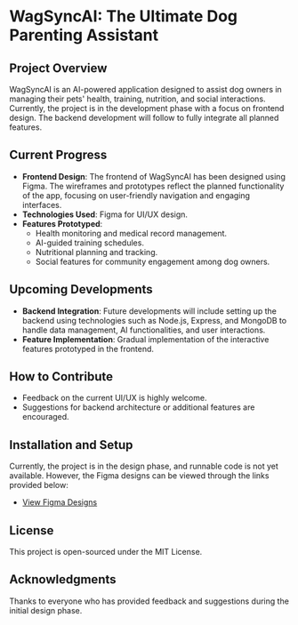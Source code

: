 # WagSyncAI: The Ultimate Dog Parenting Assistant

## Project Overview
WagSyncAI is an AI-powered application designed to assist dog owners in managing their pets' health, training, nutrition, and social interactions. Currently, the project is in the development phase with a focus on frontend design. The backend development will follow to fully integrate all planned features.

## Current Progress
- **Frontend Design**: The frontend of WagSyncAI has been designed using Figma. The wireframes and prototypes reflect the planned functionality of the app, focusing on user-friendly navigation and engaging interfaces.
- **Technologies Used**: Figma for UI/UX design.
- **Features Prototyped**:
  - Health monitoring and medical record management.
  - AI-guided training schedules.
  - Nutritional planning and tracking.
  - Social features for community engagement among dog owners.

## Upcoming Developments
- **Backend Integration**: Future developments will include setting up the backend using technologies such as Node.js, Express, and MongoDB to handle data management, AI functionalities, and user interactions.
- **Feature Implementation**: Gradual implementation of the interactive features prototyped in the frontend.

## How to Contribute
- Feedback on the current UI/UX is highly welcome.
- Suggestions for backend architecture or additional features are encouraged.

## Installation and Setup
Currently, the project is in the design phase, and runnable code is not yet available. However, the Figma designs can be viewed through the links provided below:
- [View Figma Designs](#https://www.figma.com/design/igMdJK0yf92yL59hAApx2y/WagSync-AI?node-id=0-1&t=0VrXi6lXTkkgOVfR-1)

## License
This project is open-sourced under the MIT License.

## Acknowledgments
Thanks to everyone who has provided feedback and suggestions during the initial design phase.
